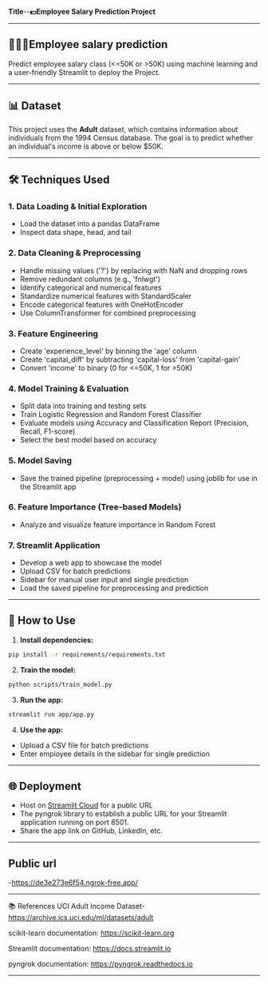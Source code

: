 
**Title**--**💵Employee Salary Prediction Project**


---
## 👨🏼‍💻Employee salary prediction
Predict employee salary class (<=50K or >50K) using machine learning and a user-friendly Streamlit to deploy the Project.

---

## 📊 Dataset

This project uses the **Adult** dataset, which contains information about individuals from the 1994 Census database. The goal is to predict whether an individual's income is above or below $50K.

---

## 🛠️ Techniques Used

### 1. Data Loading & Initial Exploration
- Load the dataset into a pandas DataFrame
- Inspect data shape, head, and tail

### 2. Data Cleaning & Preprocessing
- Handle missing values ('?') by replacing with NaN and dropping rows
- Remove redundant columns (e.g., 'fnlwgt')
- Identify categorical and numerical features
- Standardize numerical features with StandardScaler
- Encode categorical features with OneHotEncoder
- Use ColumnTransformer for combined preprocessing

### 3. Feature Engineering
- Create 'experience_level' by binning the 'age' column
- Create 'capital_diff' by subtracting 'capital-loss' from 'capital-gain'
- Convert 'income' to binary (0 for <=50K, 1 for >50K)

### 4. Model Training & Evaluation
- Split data into training and testing sets
- Train Logistic Regression and Random Forest Classifier
- Evaluate models using Accuracy and Classification Report (Precision, Recall, F1-score)
- Select the best model based on accuracy

### 5. Model Saving
- Save the trained pipeline (preprocessing + model) using joblib for use in the Streamlit app

### 6. Feature Importance (Tree-based Models)
- Analyze and visualize feature importance in Random Forest

### 7. Streamlit Application
- Develop a web app to showcase the model
- Upload CSV for batch predictions
- Sidebar for manual user input and single prediction
- Load the saved pipeline for preprocessing and prediction

---

## 🚀 How to Use

1. **Install dependencies:**
```bash
pip install -r requirements/requirements.txt
```
2. **Train the model:**
```bash
python scripts/train_model.py
```
3. **Run the app:**
```bash
streamlit run app/app.py
```
4. **Use the app:**
- Upload a CSV file for batch predictions
- Enter employee details in the sidebar for single prediction

---

## 🌐 Deployment

- Host on [Streamlit Cloud](https://streamlit.io/cloud) for a public URL
- The pyngrok library to establish a public URL for your Streamlit application running on port 8501.
- Share the app link on GitHub, LinkedIn, etc.

---

## Public url

-https://de3e273e6f54.ngrok-free.app/

----

📚 References
UCI Adult Income Dataset-https://archive.ics.uci.edu/ml/datasets/adult

scikit-learn documentation: https://scikit-learn.org

Streamlit documentation: https://docs.streamlit.io

pyngrok documentation: https://pyngrok.readthedocs.io

----
